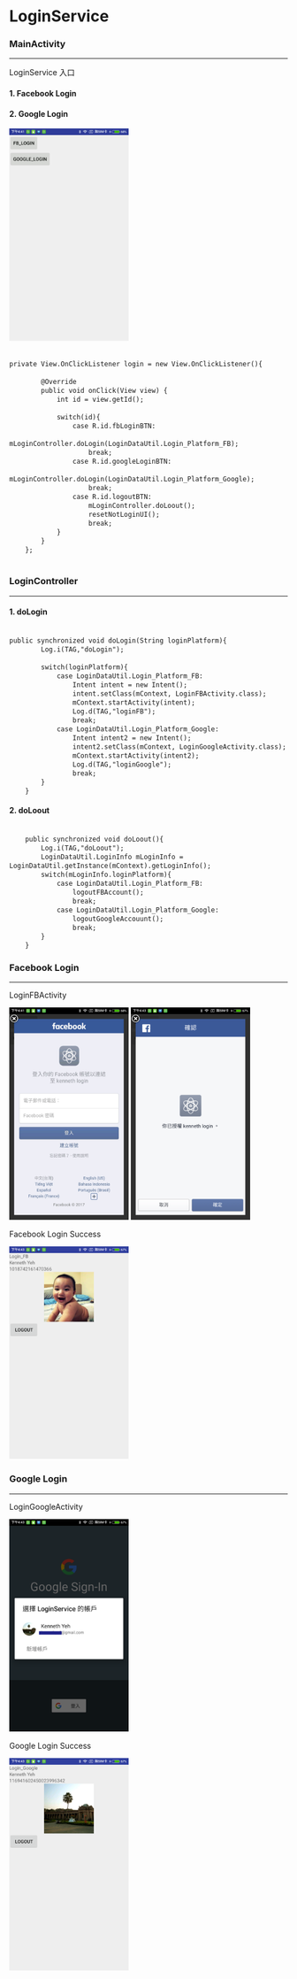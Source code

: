 # LoginService


### MainActivity
----
LoginService 入口

#### 1. Facebook Login 

#### 2. Google Login

<img src="https://raw.githubusercontent.com/kennethya2/LoginService/master/images/login-MainActivity.jpg"  width="216">

<pre><code>
private View.OnClickListener login = new View.OnClickListener(){

        @Override
        public void onClick(View view) {
            int id = view.getId();

            switch(id){
                case R.id.fbLoginBTN:
                    mLoginController.doLogin(LoginDataUtil.Login_Platform_FB);
                    break;
                case R.id.googleLoginBTN:
			         mLoginController.doLogin(LoginDataUtil.Login_Platform_Google);
                    break;
                case R.id.logoutBTN:
                    mLoginController.doLoout();
                    resetNotLoginUI();
                    break;
            }
        }
    };
 </code></pre>
 
### LoginController
----


#### 1. doLogin
<pre><code>
public synchronized void doLogin(String loginPlatform){
        Log.i(TAG,"doLogin");

        switch(loginPlatform){
            case LoginDataUtil.Login_Platform_FB:
                Intent intent = new Intent();
                intent.setClass(mContext, LoginFBActivity.class);
                mContext.startActivity(intent);
                Log.d(TAG,"loginFB");
                break;
            case LoginDataUtil.Login_Platform_Google:
                Intent intent2 = new Intent();
                intent2.setClass(mContext, LoginGoogleActivity.class);
                mContext.startActivity(intent2);
                Log.d(TAG,"loginGoogle");
                break;
        }
    }
</code></pre>

#### 2. doLoout
<pre><code>
    public synchronized void doLoout(){
        Log.i(TAG,"doLoout");
        LoginDataUtil.LoginInfo mLoginInfo = LoginDataUtil.getInstance(mContext).getLoginInfo();
        switch(mLoginInfo.loginPlatform){
            case LoginDataUtil.Login_Platform_FB:
                logoutFBAccount();
                break;
            case LoginDataUtil.Login_Platform_Google:
                logoutGoogleAccouunt();
                break;
        }
    }
</code></pre>



### Facebook Login 
----
LoginFBActivity

<img src="https://raw.githubusercontent.com/kennethya2/LoginService/master/images/login-LoginFBActivity.jpg"  width="216" height="384">
<img src="https://raw.githubusercontent.com/kennethya2/LoginService/master/images/login-LoginFBActivity-done.png"  width="216" height="384">

Facebook Login Success

<img src="https://raw.githubusercontent.com/kennethya2/LoginService/master/images/login-LoginFBActivity-success.png"  width="216" height="384">


### Google Login
----
LoginGoogleActivity

<img src="https://raw.githubusercontent.com/kennethya2/LoginService/master/images/login-LoginGoogleActivity.png"  width="216" height="384">

Google Login Success

<img src="https://raw.githubusercontent.com/kennethya2/LoginService/master/images/login-LoginGoogleActivity-success.png"  width="216" height="384">

